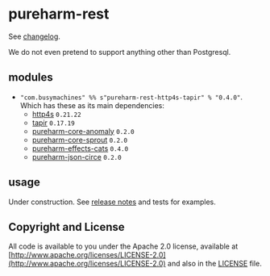 # pureharm-rest

See [changelog](./CHANGELOG.md).

We do not even pretend to support anything other than Postgresql.

## modules

- `"com.busymachines" %% s"pureharm-rest-http4s-tapir" % "0.4.0"`. Which has these as its main dependencies:
  - [http4s](https://github.com/http4s/http4s/releases) `0.21.22`
  - [tapir](https://github.com/softwaremill/tapir/releases) `0.17.19`
  - [pureharm-core-anomaly](https://github.com/busymachines/pureharm-core/releases) `0.2.0`
  - [pureharm-core-sprout](https://github.com/busymachines/pureharm-core/releases) `0.2.0`
  - [pureharm-effects-cats](https://github.com/busymachines/pureharm-effects-cats/releases) `0.4.0`
  - [pureharm-json-circe](https://github.com/busymachines/pureharm-json-circe/releases) `0.2.0`

## usage

Under construction. See [release notes](https://github.com/busymachines/pureharm-db-flyway/releases) and tests for examples.

## Copyright and License

All code is available to you under the Apache 2.0 license, available
at [http://www.apache.org/licenses/LICENSE-2.0](http://www.apache.org/licenses/LICENSE-2.0) and also in
the [LICENSE](./LICENSE) file.
